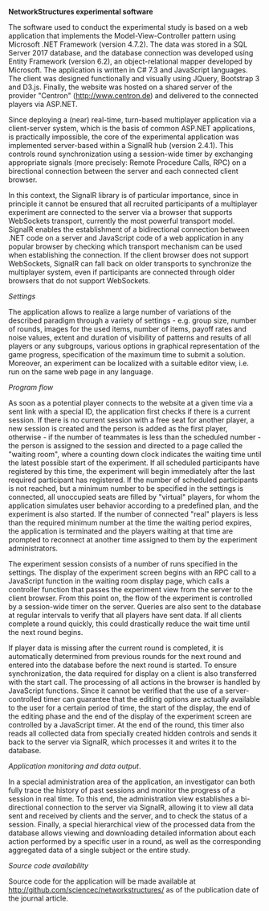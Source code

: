 **NetworkStructures experimental software**

The software used to conduct the experimental study is based on a web application that implements the Model-View-Controller pattern using Microsoft .NET Framework (version 4.7.2). The data was stored in a SQL Server 2017 database, and the database connection was developed using Entity Framework (version 6.2), an object-relational mapper developed by Microsoft. The application is written in C# 7.3 and JavaScript languages. The client was designed functionally and visually using JQuery, Bootstrap 3 and D3.js. Finally, the website was hosted on a shared server of the provider "Centron" (http://www.centron.de) and delivered to the connected players via ASP.NET.

Since deploying a (near) real-time, turn-based multiplayer application via a client-server system, which is the basis of common ASP.NET applications, is practically impossible, the core of the experimental application was implemented server-based within a SignalR hub (version 2.4.1). This controls round synchronization using a session-wide timer by exchanging appropriate signals (more precisely: Remote Procedure Calls, RPC) on a birectional connection between the server and each connected client browser.

In this context, the SignalR library is of particular importance, since in principle it cannot be ensured that all recruited participants of a multiplayer experiment are connected to the server via a browser that supports WebSockets transport, currently the most powerful transport model. SignalR enables the establishment of a bidirectional connection between .NET code on a server and JavaScript code of a web application in any popular browser by checking which transport mechanism can be used when establishing the connection. If the client browser does not support WebSockets, SignalR can fall back on older transports to synchronize the multiplayer system, even if participants are connected through older browsers that do not support WebSockets.

*Settings*

The application allows to realize a large number of variations of the described paradigm through a variety of settings - e.g. group size, number of rounds, images for the used items, number of items, payoff rates and noise values, extent and duration of visibility of patterns and results of all players or any subgroups, various options in graphical representation of the game progress, specification of the maximum time to submit a solution. Moreover, an experiment can be localized with a suitable editor view, i.e. run on the same web page in any language.

*Program flow*

As soon as a potential player connects to the website at a given time via a sent link with a special ID, the application first checks if there is a current session. If there is no current session with a free seat for another player, a new session is created and the person is added as the first player, otherwise - if the number of teammates is less than the scheduled number - the person is assigned to the session and directed to a page called the "waiting room", where a counting down clock indicates the waiting time until the latest possible start of the experiment. If all scheduled participants have registered by this time, the experiment will begin immediately after the last required participant has registered. If the number of scheduled participants is not reached, but a minimum number to be specified in the settings is connected, all unoccupied seats are filled by "virtual" players, for whom the application simulates user behavior according to a predefined plan, and the experiment is also started. If the number of connected "real" players is less than the required minimum number at the time the waiting period expires, the application is terminated and the players waiting at that time are prompted to reconnect at another time assigned to them by the experiment administrators.

The experiment session consists of a number of runs specified in the settings. The display of the experiment screen begins with an RPC call to a JavaScript function in the waiting room display page, which calls a controller function that passes the experiment view from the server to the client browser. From this point on, the flow of the experiment is controlled by a session-wide timer on the server. Queries are also sent to the database at regular intervals to verify that all players have sent data. If all clients complete a round quickly, this could drastically reduce the wait time until the next round begins.

If player data is missing after the current round is completed, it is automatically determined from previous rounds for the next round and entered into the database before the next round is started. To ensure synchronization, the data required for display on a client is also transferred with the start call. The processing of all actions in the browser is handled by JavaScript functions.
Since it cannot be verified that the use of a server-controlled timer can guarantee that the editing options are actually available to the user for a certain period of time, the start of the display, the end of the editing phase and the end of the display of the experiment screen are controlled by a JavaScript timer. At the end of the round, this timer also reads all collected data from specially created hidden controls and sends it back to the server via SignalR, which processes it and writes it to the database.

*Application monitoring and data output*.

In a special administration area of the application, an investigator can both fully trace the history of past sessions and monitor the progress of a session in real time. To this end, the administration view establishes a bi-directional connection to the server via SignalR, allowing it to view all data sent and received by clients and the server, and to check the status of a session. Finally, a special hierarchical view of the processed data from the database allows viewing and downloading detailed information about each action performed by a specific user in a round, as well as the corresponding aggregated data of a single subject or the entire study.

*Source code availability*

Source code for the application will be made available at http://github.com/sciencec/networkstructures/ as of the publication date of the journal article.
